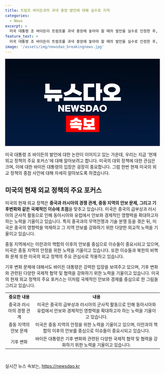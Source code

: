```yaml
---
title: 트럼프 바이든과의 과녁 중앙 발언에 대해 실수로 지적
categories:
  - News
excerpt: >
  미국 대통령 조 바이든이 트럼프를 과녁 중앙에 놓아야 할 때의 발언을 실수로 인정한 후, 트럼프를 비판하며 자신을 옹호했다. 이 발언으로부터 트럼프와의 토론 도중의 거짓말에 집중하라는 취지를 언급했지만, 이로 인해 트럼프에 대한 암살 시도를 유발했다는 비판이 불거졌다. 민주주의에 대한 위협을 트럼프 대통령이 일삼는다고 반박하며, 대선 결과와 고령 우려에 대해 직면한 바이든 대통령의 입장을 전달했다.
feature_text: >
  미국 대통령 조 바이든이 트럼프를 과녁 중앙에 놓아야 할 때의 발언을 실수로 인정한 후, 트럼프를 비판하며 자신을 옹호했다. 이 발언으로부터 트럼프와의 토론 도중의 거짓말에 집중하라는 취지를 언급했지만, 이로 인해 트럼프에 대한 암살 시도를 유발했다는 비판이 불거졌다. 민주주의에 대한 위협을 트럼프 대통령이 일삼는다고 반박하며, 대선 결과와 고령 우려에 대해 직면한 바이든 대통령의 입장을 전달했다.
image: '/assets/img/newsdao_breakingnews.jpg'
---
```


<p><img src="/assets/img/newsdao_breakingnews.jpg" alt="firstkoreanews 속보" /></p>

<p>미국 대통령 조 바이든의 발언에 대한 논란이 이어지고 있는 가운데, 우리는 지금 '현재 외교 정책의 주요 포커스'에 대해 알아보려고 합니다. 미국의 대외 정책에 대한 관심은 크며, 이에 대한 바이든 대통령의 입장은 굉장히 중요합니다. 그럼 한번 현재 미국의 외교 정책의 중점 사안에 대해 자세히 알아보도록 하겠습니다. </p>

<h2 data-ke-size="size26">미국의 현재 외교 정책의 주요 포커스</h2>

<p>미국의 현재 외교 정책은 <b>중국과 러시아의 경쟁 관계, 중동 지역의 안보 문제, 그리고 기후변화와 같은 국제적인 이슈에 초점</b>을 맞추고 있습니다. 미국은 중국의 급부상과 러시아의 군사적 활동으로 인해 동아시아와 유럽에서 안보와 경제적인 영향력을 확대하고자 하는 노력을 기울이고 있습니다. 특히 중국과의 무역전쟁과 기술 분쟁 등을 겪은 뒤, 미국은 중국의 영향력을 억제하고 그 지역 안보를 강화하기 위한 다양한 외교적 노력을 기울이고 있습니다. </p>

<p>중동 지역에서는 이란과의 핵합의 이후의 안보를 중심으로 이슈들이 중요시되고 있으며, 미국은 중동 지역의 안정을 위한 노력을 기울이고 있습니다. 또한 이슈들과 북한의 비핵화 문제 또한 미국의 외교 정책의 주요 관심사로 작용하고 있습니다. </p>

<p>기후 변화 문제에 대해서도 바이든 대통령은 강력한 입장을 보여주고 있으며, 기후 변화와 관련된 다양한 국제적 협약 및 협력을 강화하기 위한 노력을 기울이고 있습니다. 미국의 현재 외교 정책의 주요 포커스는 이처럼 국제적인 안보와 경제를 중심으로 한 그림을 그리고 있습니다.</p>

<table>
    <tr>
        <td style="text-align: center; height: 17px;"><b>중요한 내용</b></td>
        <td style="text-align: center; height: 17px;"><b>내용</b></td>
    </tr>
    <tr>
        <td style="text-align: center; height: 17px;">중국과 러시아의 경쟁 관계</td>
        <td style="text-align: center; height: 17px;">미국은 중국의 급부상과 러시아의 군사적 활동으로 인해 동아시아와 유럽에서 안보와 경제적인 영향력을 확대하고자 하는 노력을 기울이고 있습니다.</td>
    </tr>
    <tr>
        <td style="text-align: center; height: 17px;">중동 지역의 안보 문제</td>
        <td style="text-align: center; height: 17px;">미국은 중동 지역의 안정을 위한 노력을 기울이고 있으며, 이란과의 핵합의 이후의 안보를 중심으로 이슈들이 중요시되고 있습니다.</td>
    </tr>
    <tr>
        <td style="text-align: center; height: 17px;">기후 변화</td>
        <td style="text-align: center; height: 17px;">바이든 대통령은 기후 변화와 관련된 다양한 국제적 협약 및 협력을 강화하기 위한 노력을 기울이고 있습니다.</td>
    </tr>
</table>

<p data-ke-size="size16">&nbsp;</p>
실시간 뉴스 속보는, <a href="https://newsdao.kr" rel="dofollow">https://newsdao.kr</a>


